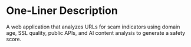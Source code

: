 # One-Liner Description

A web application that analyzes URLs for scam indicators using domain age, SSL quality, public APIs, and AI content analysis to generate a safety score.